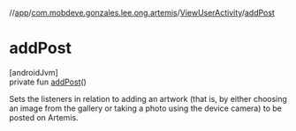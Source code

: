 //[app](../../../index.md)/[com.mobdeve.gonzales.lee.ong.artemis](../index.md)/[ViewUserActivity](index.md)/[addPost](add-post.md)

# addPost

[androidJvm]\
private fun [addPost](add-post.md)()

Sets the listeners in relation to adding an artwork (that is, by either choosing an image from the gallery or taking a photo using the device camera) to be posted on Artemis.
